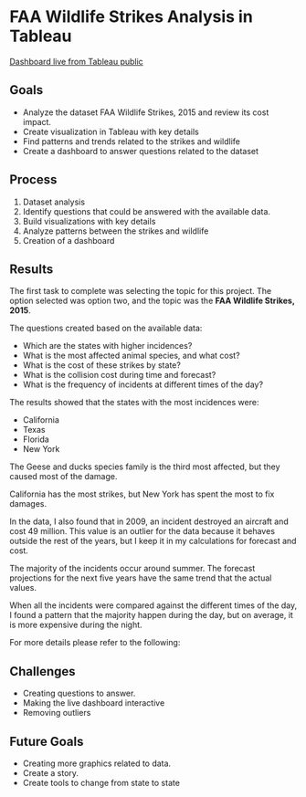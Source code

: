 # FAA Wildlife Strikes Analysis in Tableau
[Dashboard live from Tableau public](https://public.tableau.com/views/FAAwildlifestrikes_16896422080990/Dashboard1?:language=en-US&publish=yes&:display_count=n&:origin=viz_share_link)
## Goals

- Analyze the dataset FAA Wildlife Strikes, 2015 and review its cost impact.
- Create visualization in Tableau with key details
- Find patterns and trends related to the strikes and wildlife
- Create a dashboard to answer questions related to the dataset

## Process

1. Dataset analysis
2. Identify questions that could be answered with the available data.
3. Build visualizations with key details
4. Analyze patterns between the strikes and wildlife
5. Creation of a dashboard

## Results

The first task to complete was selecting the topic for this project. The option selected was option two, and the topic was the **FAA Wildlife Strikes, 2015**.

The questions created based on the available data:

- Which are the states with higher incidences?
- What is the most affected animal species, and what cost?
- What is the cost of these strikes by state?
- What is the collision cost during time and forecast?
- What is the frequency of incidents at different times of the day?

The results showed that the states with the most incidences were:
- California
- Texas
- Florida
- New York

The Geese and ducks species family is the third most affected, but they caused most of the damage.

California has the most strikes, but New York has spent the most to fix damages.

In the data, I also found that in 2009, an incident destroyed an aircraft and cost 49 million. This value is an outlier for the data because it behaves outside the rest of the years, but I keep it in my calculations for forecast and cost. 

The majority of the incidents occur around summer. The forecast projections for the next five years have the same trend that the actual values.

When all the incidents were compared against the different times of the day, I found a pattern that the majority happen during the day, but on average, it is more expensive during the night.

For more details please refer to the following:

## Challenges 

- Creating questions to answer.
- Making the live dashboard interactive
- Removing outliers


## Future Goals

- Creating more graphics related to data.
- Create a story.
- Create tools to change from state to state 
